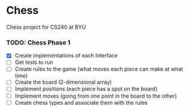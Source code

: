 # Chess

Chess project for CS240 at BYU

### TODO: Chess Phase 1

- [x] Create implementations of each Interface
- [ ] Get tests to run
- [ ] Create rules to the game (what moves each piece can make at what time)
- [ ] Create the board (2-dimensional array)
- [ ] Implement positions (each piece has a spot on the board)
- [ ] Implement moves (going from one point in the board to the other)
- [ ] Create chess types and associate them with the rules

